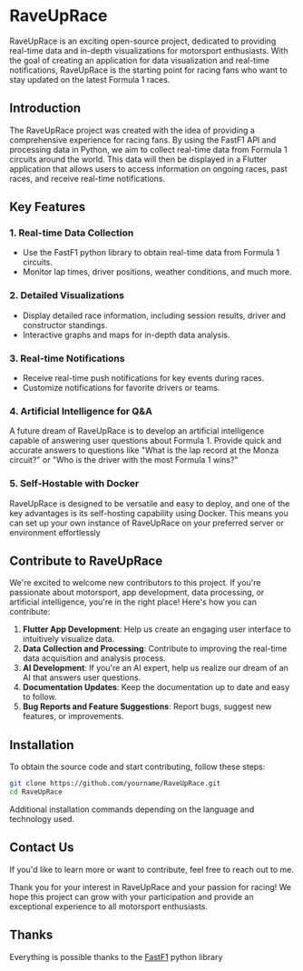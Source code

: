 # RaveUpRace

RaveUpRace is an exciting open-source project, dedicated to providing real-time data and in-depth visualizations for motorsport enthusiasts. With the goal of creating an application for data visualization and real-time notifications, RaveUpRace is the starting point for racing fans who want to stay updated on the latest Formula 1 races.

## Introduction

The RaveUpRace project was created with the idea of providing a comprehensive experience for racing fans. By using the FastF1 API and processing data in Python, we aim to collect real-time data from Formula 1 circuits around the world. This data will then be displayed in a Flutter application that allows users to access information on ongoing races, past races, and receive real-time notifications.

## Key Features

### 1. Real-time Data Collection

-   Use the FastF1 python library to obtain real-time data from Formula 1 circuits.
-   Monitor lap times, driver positions, weather conditions, and much more.

### 2. Detailed Visualizations

-   Display detailed race information, including session results, driver and constructor standings.
-   Interactive graphs and maps for in-depth data analysis.

### 3. Real-time Notifications

-   Receive real-time push notifications for key events during races.
-   Customize notifications for favorite drivers or teams.

### 4. Artificial Intelligence for Q&A

A future dream of RaveUpRace is to develop an artificial intelligence capable of answering user questions about Formula 1.
Provide quick and accurate answers to questions like "What is the lap record at the Monza circuit?" or "Who is the driver with the most Formula 1 wins?"

### 5. Self-Hostable with Docker

RaveUpRace is designed to be versatile and easy to deploy, and one of the key advantages is its self-hosting capability using Docker. This means you can set up your own instance of RaveUpRace on your preferred server or environment effortlessly

## Contribute to RaveUpRace

We're excited to welcome new contributors to this project. If you're passionate about motorsport, app development, data processing, or artificial intelligence, you're in the right place! Here's how you can contribute:

1.  **Flutter App Development**: Help us create an engaging user interface to intuitively visualize data.
2.  **Data Collection and Processing**: Contribute to improving the real-time data acquisition and analysis process.
3.  **AI Development**: If you're an AI expert, help us realize our dream of an AI that answers user questions.
4.  **Documentation Updates**: Keep the documentation up to date and easy to follow.
5.  **Bug Reports and Feature Suggestions**: Report bugs, suggest new features, or improvements.

## Installation

To obtain the source code and start contributing, follow these steps:

```bash code
git clone https://github.com/yourname/RaveUpRace.git
cd RaveUpRace
```

Additional installation commands depending on the language and technology used.

## Contact Us

If you'd like to learn more or want to contribute, feel free to reach out to me.

Thank you for your interest in RaveUpRace and your passion for racing! We hope this project can grow with your participation and provide an exceptional experience to all motorsport enthusiasts.

## Thanks

Everything is possible thanks to the [FastF1](https://github.com/theOehrly/Fast-F1) python library

